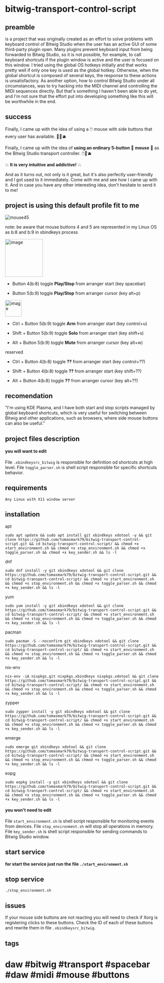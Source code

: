 # bitwig-transport-control-script
## preamble
is a project that was originally created as an effort to solve problems with keyboard control of Bitwig Studio when the user has an active GUI of some third-party plugin open. Many plugins prevent keyboard input from being forwarded to Bitwig Studio, so it is not possible, for example, to call keyboard shortcuts if the plugin window is active and the user is focused on this window.
I tried using the global OS hotkeys initially and that works pretty well if only one key is used as the global hotkey. Otherwise, when the global shortcut is composed of several keys, the response to these actions is unsatisfactory.
As another option, how to control Bitwig Studio under all circumstances, was to try hacking into the MIDI channel and controlling the MIDI sequences directly. But that's something I haven't been able to do yet, and I'm not sure that the effort put into developing something like this will be worthwhile in the end.

## success
Finally, I came up with the idea of ​​using a 🖱️ mouse with side buttons that every user has available. 🐁🍒🫐

Finally, I came up with the idea of **​​using an ordinary 5-button** 🐁 **mouse** 🐁 as the Bitwig Studio transport controller. 🖱️🍒🫐

💥 **It is very intuitive and addictive!** 💥

And as it turns out, not only is it great, but it's also perfectly user-friendly and I got used to it immediately. Come with me and see how I came up with it. And in case you have any other interesting idea, don't hesitate to send it to me!

## project is using this default profile fit to me

![mouse45](https://github.com/user-attachments/assets/e479c395-9618-445c-a57c-92f1fafd8cdb)

note: be aware that mouse buttons 4 and 5 are represented in my Linux OS as b:8 and b:9 in xbindkeys process

<img width="123" alt="image" src="https://github.com/user-attachments/assets/1d697483-211b-4ee4-b1c3-f63c5516d836">

 - Button 4(b:8) toggle **Play/Stop** from arranger start (key spacebar)
   
 - Button 5(b:9) toggle **Play/Stop** from arranger cursor (key alt+p)

<img width="54" alt="image" src="https://github.com/user-attachments/assets/d215452d-6229-4111-b9e7-30695817c846">

 - Ctrl + Button 5(b:9) toggle **Arm** from arranger start (key control+u)
 
 - Shift + Button 5(b:9) toggle **Solo** from arranger start (key shift+s)
   
 - Alt + Button 5(b:9) toggle **Mute** from arranger cursor (key alt+w)
 
reserved

 - Ctrl + Button 4(b:8) toggle **??** from arranger start (key control+??)
 
 - Shift + Button 4(b:8) toggle **??** from arranger start (key shift+??)
   
 - Alt + Button 4(b:8) toggle **??** from arranger cursor (key alt+??)

## recomendation

"I'm using KDE Plasma, and I have both start and stop scripts managed by global keyboard shortcuts, which is very useful for switching between Bitwig and other applications, such as browsers, where side mouse buttons can also be useful."

## project files description

#### you will want to edit

File `.xbindkeysrc_bitwig` is responsible for definition od shortcuts at high level.
File `toggle_parser.sh` is shell script responsible for specific shortcuts behavior.

## requirements

`Any Linux with X11 window server`

## installation

apt
```
sudo apt update && sudo apt install git xbindkeys xdotool -y && git clone https://github.com/tomasmark79/bitwig-transport-control-script.git && cd bitwig-transport-control-script/ && chmod +x start_environment.sh && chmod +x stop_environment.sh && chmod +x toggle_parser.sh && chmod +x key_sender.sh && ls -l
```

dnf
```
sudo dnf install -y git xbindkeys xdotool && git clone https://github.com/tomasmark79/bitwig-transport-control-script.git && cd bitwig-transport-control-script/ && chmod +x start_environment.sh && chmod +x stop_environment.sh && chmod +x toggle_parser.sh && chmod +x key_sender.sh && ls -l
```

yum
```
sudo yum install -y git xbindkeys xdotool && git clone https://github.com/tomasmark79/bitwig-transport-control-script.git && cd bitwig-transport-control-script/ && chmod +x start_environment.sh && chmod +x stop_environment.sh && chmod +x toggle_parser.sh && chmod +x key_sender.sh && ls -l
```

pacman
```
sudo pacman -S --noconfirm git xbindkeys xdotool && git clone https://github.com/tomasmark79/bitwig-transport-control-script.git && cd bitwig-transport-control-script/ && chmod +x start_environment.sh && chmod +x stop_environment.sh && chmod +x toggle_parser.sh && chmod +x key_sender.sh && ls -l
```

nix-env
```
nix-env -iA nixpkgs.git nixpkgs.xbindkeys nixpkgs.xdotool && git clone https://github.com/tomasmark79/bitwig-transport-control-script.git && cd bitwig-transport-control-script/ && chmod +x start_environment.sh && chmod +x stop_environment.sh && chmod +x toggle_parser.sh && chmod +x key_sender.sh && ls -l
```

zypper
```
sudo zypper install -y git xbindkeys xdotool && git clone https://github.com/tomasmark79/bitwig-transport-control-script.git && cd bitwig-transport-control-script/ && chmod +x start_environment.sh && chmod +x stop_environment.sh && chmod +x toggle_parser.sh && chmod +x key_sender.sh && ls -l
```

emerge
```
sudo emerge git xbindkeys xdotool && git clone https://github.com/tomasmark79/bitwig-transport-control-script.git && cd bitwig-transport-control-script/ && chmod +x start_environment.sh && chmod +x stop_environment.sh && chmod +x toggle_parser.sh && chmod +x key_sender.sh && ls -l
```

eopg
```
sudo eopkg install -y git xbindkeys xdotool && git clone https://github.com/tomasmark79/bitwig-transport-control-script.git && cd bitwig-transport-control-script/ && chmod +x start_environment.sh && chmod +x stop_environment.sh && chmod +x toggle_parser.sh && chmod +x key_sender.sh && ls -l
```

#### you won't need to edit

File `start_environment.sh` is shell script responsible for monitoring events from devices.
File `stop_environment.sh` will stop all operations in memory.
File `key_sender.sh` is shell script responsible for sending commands to Bitwig Studio window.

## start service
**for start the service just run the file `./start_environment.sh`**

## stop service
`./stop_environment.sh`



## issues

 If your mouse side buttons are not reacting you will need to check if Xorg is registering clicks to these buttons. Check the ID of each of these buttons and rewrite them in file `.xbindkeysrc_bitwig`.

## tags

# daw #bitwig #transport #spacebar #daw #midi #mouse #buttons






